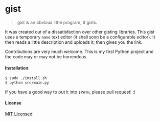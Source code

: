 # gist

> gist is an obvious little program; it gists.

It was created out of a dissatisfaction over other gisting libraries. This gist uses a temporary `nano` text editor (it shall soon be a configurable editor). It then reads a little description and uploads it; then gives you the link.

Contributions are very much welcome. This is my first Python project and the code may or may not be horrendous.

#### Installation
```bash
$ sudo ./install.sh
$ python src/main.py
```

If you have a good way to put it into `$PATH`, please pull request! :)

#### License
[MIT Licensed](./LICENSE)
